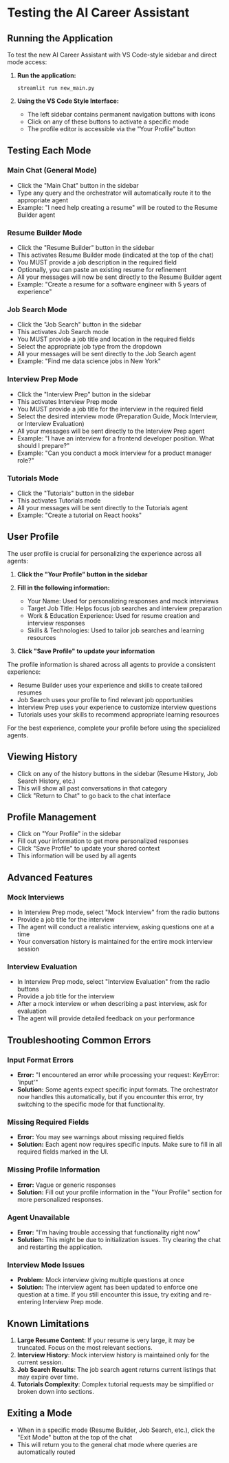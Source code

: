# Testing the AI Career Assistant

## Running the Application

To test the new AI Career Assistant with VS Code-style sidebar and direct mode access:

1. **Run the application:**

   ```
   streamlit run new_main.py
   ```

2. **Using the VS Code Style Interface:**
   - The left sidebar contains permanent navigation buttons with icons
   - Click on any of these buttons to activate a specific mode
   - The profile editor is accessible via the "Your Profile" button

## Testing Each Mode

### Main Chat (General Mode)

- Click the "Main Chat" button in the sidebar
- Type any query and the orchestrator will automatically route it to the appropriate agent
- Example: "I need help creating a resume" will be routed to the Resume Builder agent

### Resume Builder Mode

- Click the "Resume Builder" button in the sidebar
- This activates Resume Builder mode (indicated at the top of the chat)
- You MUST provide a job description in the required field
- Optionally, you can paste an existing resume for refinement
- All your messages will now be sent directly to the Resume Builder agent
- Example: "Create a resume for a software engineer with 5 years of experience"

### Job Search Mode

- Click the "Job Search" button in the sidebar
- This activates Job Search mode
- You MUST provide a job title and location in the required fields
- Select the appropriate job type from the dropdown
- All your messages will be sent directly to the Job Search agent
- Example: "Find me data science jobs in New York"

### Interview Prep Mode

- Click the "Interview Prep" button in the sidebar
- This activates Interview Prep mode
- You MUST provide a job title for the interview in the required field
- Select the desired interview mode (Preparation Guide, Mock Interview, or Interview Evaluation)
- All your messages will be sent directly to the Interview Prep agent
- Example: "I have an interview for a frontend developer position. What should I prepare?"
- Example: "Can you conduct a mock interview for a product manager role?"

### Tutorials Mode

- Click the "Tutorials" button in the sidebar
- This activates Tutorials mode
- All your messages will be sent directly to the Tutorials agent
- Example: "Create a tutorial on React hooks"

## User Profile

The user profile is crucial for personalizing the experience across all agents:

1. **Click the "Your Profile" button in the sidebar**
2. **Fill in the following information:**

   - Your Name: Used for personalizing responses and mock interviews
   - Target Job Title: Helps focus job searches and interview preparation
   - Work & Education Experience: Used for resume creation and interview responses
   - Skills & Technologies: Used to tailor job searches and learning resources

3. **Click "Save Profile" to update your information**

The profile information is shared across all agents to provide a consistent experience:

- Resume Builder uses your experience and skills to create tailored resumes
- Job Search uses your profile to find relevant job opportunities
- Interview Prep uses your experience to customize interview questions
- Tutorials uses your skills to recommend appropriate learning resources

For the best experience, complete your profile before using the specialized agents.

## Viewing History

- Click on any of the history buttons in the sidebar (Resume History, Job Search History, etc.)
- This will show all past conversations in that category
- Click "Return to Chat" to go back to the chat interface

## Profile Management

- Click on "Your Profile" in the sidebar
- Fill out your information to get more personalized responses
- Click "Save Profile" to update your shared context
- This information will be used by all agents

## Advanced Features

### Mock Interviews

- In Interview Prep mode, select "Mock Interview" from the radio buttons
- Provide a job title for the interview
- The agent will conduct a realistic interview, asking questions one at a time
- Your conversation history is maintained for the entire mock interview session

### Interview Evaluation

- In Interview Prep mode, select "Interview Evaluation" from the radio buttons
- Provide a job title for the interview
- After a mock interview or when describing a past interview, ask for evaluation
- The agent will provide detailed feedback on your performance

## Troubleshooting Common Errors

### Input Format Errors

- **Error:** "I encountered an error while processing your request: KeyError: 'input'"
- **Solution:** Some agents expect specific input formats. The orchestrator now handles this automatically, but if you encounter this error, try switching to the specific mode for that functionality.

### Missing Required Fields

- **Error:** You may see warnings about missing required fields
- **Solution:** Each agent now requires specific inputs. Make sure to fill in all required fields marked in the UI.

### Missing Profile Information

- **Error:** Vague or generic responses
- **Solution:** Fill out your profile information in the "Your Profile" section for more personalized responses.

### Agent Unavailable

- **Error:** "I'm having trouble accessing that functionality right now"
- **Solution:** This might be due to initialization issues. Try clearing the chat and restarting the application.

### Interview Mode Issues

- **Problem:** Mock interview giving multiple questions at once
- **Solution:** The interview agent has been updated to enforce one question at a time. If you still encounter this issue, try exiting and re-entering Interview Prep mode.

## Known Limitations

1. **Large Resume Content**: If your resume is very large, it may be truncated. Focus on the most relevant sections.
2. **Interview History**: Mock interview history is maintained only for the current session.
3. **Job Search Results**: The job search agent returns current listings that may expire over time.
4. **Tutorials Complexity**: Complex tutorial requests may be simplified or broken down into sections.

## Exiting a Mode

- When in a specific mode (Resume Builder, Job Search, etc.), click the "Exit Mode" button at the top of the chat
- This will return you to the general chat mode where queries are automatically routed
